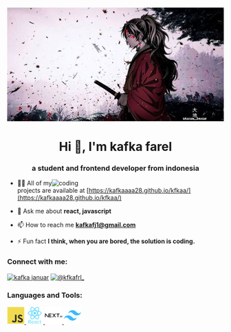 <p align="center">
  <img src="https://github.com/kafkaaaa28/kafkaaaa28/blob/main/demonslayer.jpg" alt="logo" />
</p>

<h1 align="center">Hi 👋, I'm kafka farel</h1>
<h3 align="center">a student and frontend developer from indonesia</h3>

<img align="right" alt="coding" width="400" src="https://media1.giphy.com/media/v1.Y2lkPTc5MGI3NjExd2Vud3NoOXJxMDJ0OHp3NGcwNGZ0a2dmOTF3ZXQ1NXJqdmxudzF6ayZlcD12MV9pbnRlcm5hbF9naWZfYnlfaWQmY3Q9Zw/jBOOXxSJfG8kqMxT11/giphy.webp">

- 👨‍💻 All of my projects are available at [https://kafkaaaa28.github.io/kfkaa/](https://kafkaaaa28.github.io/kfkaa/)

- 💬 Ask me about **react, javascript**

- 📫 How to reach me **kafkafj1@gmail.com**

- ⚡ Fun fact **I think, when you are bored, the solution is coding.**

<h3 align="left">Connect with me:</h3>
<p align="left">
<a href="https://linkedin.com/in/kafka januar" target="blank"><img align="center" src="https://raw.githubusercontent.com/rahuldkjain/github-profile-readme-generator/master/src/images/icons/Social/linked-in-alt.svg" alt="kafka januar" height="30" width="40" /></a>
<a href="https://instagram.com/@kfkafrl_" target="blank"><img align="center" src="https://raw.githubusercontent.com/rahuldkjain/github-profile-readme-generator/master/src/images/icons/Social/instagram.svg" alt="@kfkafrl_" height="30" width="40" /></a>
</p>

<h3 align="left">Languages and Tools:</h3>
<p align="left"> 
  <a href="https://developer.mozilla.org/en-US/docs/Web/JavaScript" target="_blank" rel="noreferrer"> 
    <img src="https://raw.githubusercontent.com/devicons/devicon/master/icons/javascript/javascript-original.svg" alt="javascript" width="40" height="40"/> 
  </a> 
  <a href="https://reactjs.org/" target="_blank" rel="noreferrer"> 
    <img src="https://raw.githubusercontent.com/devicons/devicon/master/icons/react/react-original-wordmark.svg" alt="react" width="40" height="40"/> 
  </a>
  <a href="https://nextjs.org/" target="_blank" rel="noreferrer"> 
    <img src="https://raw.githubusercontent.com/devicons/devicon/master/icons/nextjs/nextjs-original-wordmark.svg" alt="nextjs" width="40" height="40"/> 
  </a>
  <a href="https://tailwindcss.com/" target="_blank" rel="noreferrer"> 
    <img src="https://raw.githubusercontent.com/devicons/devicon/master/icons/tailwindcss/tailwindcss-plain.svg" alt="tailwindcss" width="40" height="40"/> 
  </a>
</p>
